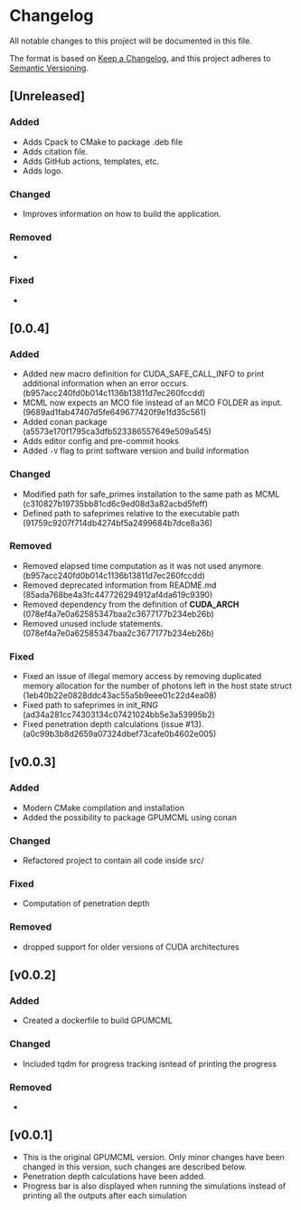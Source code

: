 # Changelog

All notable changes to this project will be documented in this file.

The format is based on [Keep a Changelog](https://keepachangelog.com/en/1.1.0/),
and this project adheres to [Semantic Versioning](https://semver.org/spec/v2.0.0.html).


## [Unreleased]

### Added

- Adds Cpack to CMake to package .deb file
- Adds citation file.
- Adds GitHub actions, templates, etc.
- Adds logo.

### Changed

- Improves information on how to build the application.

### Removed

-

### Fixed

-

## [0.0.4]

### Added
- Added new macro definition for CUDA_SAFE_CALL_INFO to print additional information when an error occurs.
  (b957acc240fd0b014c1136b13811d7ec260fccdd)
- MCML now expects an MCO file instead of an MCO FOLDER as input.
  (9689ad1fab47407d5fe649677420f9e1fd35c561)
- Added conan package
  (a5573e170f1795ca3dfb523386557649e509a545)
- Adds editor config and pre-commit hooks
- Added `-V` flag to print software version and build information

### Changed
- Modified path for safe_primes installation to the same path as MCML
  (c310827b19735bb81cd6c9ed08d3a82acbd5feff)
- Defined path to safeprimes relative to the executable path
  (91759c9207f714db4274bf5a2499684b7dce8a36)

### Removed
- Removed elapsed time computation as it was not used anymore.
  (b957acc240fd0b014c1136b13811d7ec260fccdd)
- Removed deprecated information from README.md
  (85ada768be4a3fc447726294912af4da619c9390)
- Removed dependency from the definition of __CUDA_ARCH__
  (078ef4a7e0a62585347baa2c3677177b234eb26b)
- Removed unused include statements.
  (078ef4a7e0a62585347baa2c3677177b234eb26b)

### Fixed
- Fixed an issue of illegal memory access by removing duplicated memory allocation for the number of photons left in the
  host state struct (1eb40b22e0828ddc43ac55a5b9eee01c22d4ea08)
- Fixed path to safeprimes in init_RNG
  (ad34a281cc74303134c07421024bb5e3a53995b2)
- Fixed penetration depth calculations (issue #13).
  (a0c99b3b8d2659a07324dbef73cafe0b4602e005)

## [v0.0.3]

### Added

- Modern CMake compilation and installation
- Added the possibility to package GPUMCML using conan

### Changed

- Refactored project to contain all code inside src/

### Fixed

- Computation of penetration depth

### Removed

- dropped support for older versions of CUDA architectures

## [v0.0.2]

### Added

- Created a dockerfile to build GPUMCML

### Changed

- Included tqdm for progress tracking isntead of printing the progress

### Removed

-

## [v0.0.1]

- This is the original GPUMCML version. Only minor changes have been changed in this version, such changes are described below.
- Penetration depth calculations have been added.
- Progress bar is also displayed when running the simulations instead of printing all the outputs after each simulation
